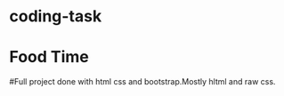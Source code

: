 # coding-task
# Food Time
#Full project done with html css and bootstrap.Mostly hltml and raw css. 
